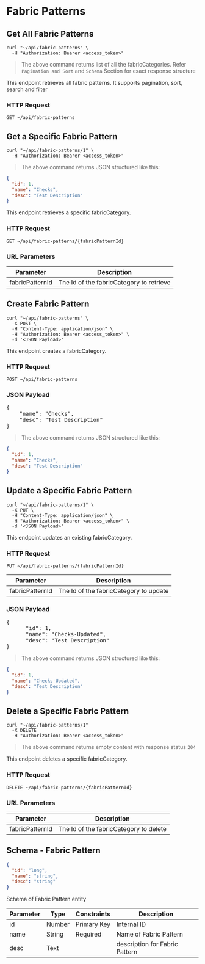 # Fabric Patterns

## Get All Fabric Patterns

```shell
curl "~/api/fabric-patterns" \
  -H "Authorization: Bearer <access_token>"
```

> The above command returns list of all the fabricCategories. Refer `Pagination and Sort` and `Schema` Section for exact
> response structure

This endpoint retrieves all fabric patterns. It supports pagination, sort, search and filter

### HTTP Request

`GET ~/api/fabric-patterns`

## Get a Specific Fabric Pattern

```shell
curl "~/api/fabric-patterns/1" \
  -H "Authorization: Bearer <access_token>"
```

> The above command returns JSON structured like this:

```json
{
  "id": 1,
  "name": "Checks",
  "desc": "Test Description"
}
```

This endpoint retrieves a specific fabricCategory.

### HTTP Request

`GET ~/api/fabric-patterns/{fabricPatternId}`

### URL Parameters

| Parameter       | Description                              |
|-----------------|------------------------------------------|
| fabricPatternId | The Id of the fabricCategory to retrieve |

## Create Fabric Pattern

```shell
curl "~/api/fabric-patterns" \
  -X POST \
  -H "Content-Type: application/json" \
  -H "Authorization: Bearer <access_token>" \
  -d '<JSON Payload>'
```

This endpoint creates a fabricCategory.

### HTTP Request

`POST ~/api/fabric-patterns`

### JSON Payload

<pre class="center-column">
{
    "name": "Checks",
    "desc": "Test Description"
}
</pre>

> The above command returns JSON structured like this:

```json
{
  "id": 1,
  "name": "Checks",
  "desc": "Test Description"
}
```

## Update a Specific Fabric Pattern

```shell
curl "~/api/fabric-patterns/1" \
  -X PUT \
  -H "Content-Type: application/json" \
  -H "Authorization: Bearer <access_token>" \
  -d '<JSON Payload>'
```

This endpoint updates an existing fabricCategory.

### HTTP Request

`PUT ~/api/fabric-patterns/{fabricPatternId}`

| Parameter       | Description                            |
|-----------------|----------------------------------------|
| fabricPatternId | The Id of the fabricCategory to update |

### JSON Payload

<pre class="center-column">
{
      "id": 1,
      "name": "Checks-Updated",
      "desc": "Test Description"
}
</pre>

> The above command returns JSON structured like this:

```json
{
  "id": 1,
  "name": "Checks-Updated",
  "desc": "Test Description"
}
```

## Delete a Specific Fabric Pattern

```shell
curl "~/api/fabric-patterns/1"
  -X DELETE
  -H "Authorization: Bearer <access_token>"
```

> The above command returns empty content with response status `204`

This endpoint deletes a specific fabricCategory.

### HTTP Request

`DELETE ~/api/fabric-patterns/{fabricPatternId}`

### URL Parameters

| Parameter       | Description                            |
|-----------------|----------------------------------------|
| fabricPatternId | The Id of the fabricCategory to delete |

## Schema - Fabric Pattern

```json
{
  "id": "long",
  "name": "string",
  "desc": "string"
}
```

Schema of Fabric Pattern entity

| Parameter | Type   | Constraints | Description                    |
|-----------|--------|-------------|--------------------------------|
| id        | Number | Primary Key | Internal ID                    |
| name      | String | Required    | Name of Fabric Pattern         |
| desc      | Text   |             | description for Fabric Pattern |
